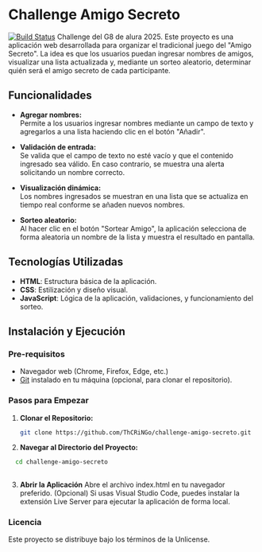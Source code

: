 
# Challenge Amigo Secreto

[![Build Status](https://github.com/ThCRiNGo/challenge-amigo-secreto?branch=master)](https://github.com/ThCRiNGo/challenge-amigo-secreto)
Challenge del G8 de alura 2025.
Este proyecto es una aplicación web desarrollada para organizar el tradicional juego del "Amigo Secreto". La idea es que los usuarios puedan ingresar nombres de amigos, visualizar una lista actualizada y, mediante un sorteo aleatorio, determinar quién será el amigo secreto de cada participante.

## Funcionalidades

- **Agregar nombres:**  
  Permite a los usuarios ingresar nombres mediante un campo de texto y agregarlos a una lista haciendo clic en el botón "Añadir".

- **Validación de entrada:**  
  Se valida que el campo de texto no esté vacío y que el contenido ingresado sea válido. En caso contrario, se muestra una alerta solicitando un nombre correcto.

- **Visualización dinámica:**  
  Los nombres ingresados se muestran en una lista que se actualiza en tiempo real conforme se añaden nuevos nombres.

- **Sorteo aleatorio:**  
  Al hacer clic en el botón "Sortear Amigo", la aplicación selecciona de forma aleatoria un nombre de la lista y muestra el resultado en pantalla.

## Tecnologías Utilizadas

- **HTML**: Estructura básica de la aplicación.
- **CSS**: Estilización y diseño visual.
- **JavaScript**: Lógica de la aplicación, validaciones, y funcionamiento del sorteo.

## Instalación y Ejecución

### Pre-requisitos

- Navegador web (Chrome, Firefox, Edge, etc.)
- [Git](https://git-scm.com/) instalado en tu máquina (opcional, para clonar el repositorio).

### Pasos para Empezar

1. **Clonar el Repositorio:**

   ```bash
   git clone https://github.com/ThCRiNGo/challenge-amigo-secreto.git

2.  **Navegar al Directorio del Proyecto:**

 ```bash
   cd challenge-amigo-secreto           
   
  ```
  3. **Abrir la Aplicación**
Abre el archivo index.html en tu navegador preferido.
(Opcional) Si usas Visual Studio Code, puedes instalar la extensión Live Server para ejecutar la aplicación de forma local.
### Licencia
Este proyecto se distribuye bajo los términos de la Unlicense.

  
  